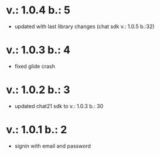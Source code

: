 # v.: 1.0.4 b.: 5
- updated with last library changes (chat sdk v.: 1.0.5 b.:32)

# v.: 1.0.3 b.: 4
- fixed glide crash

# v.: 1.0.2 b.: 3
- updated chat21 sdk to v.: 1.0.3 b.: 30

# v.: 1.0.1 b.: 2
- signin with email and password
